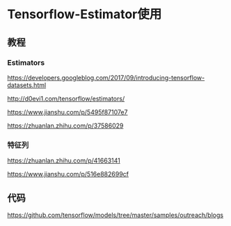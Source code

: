 Tensorflow-Estimator使用
======

## 教程

### Estimators

https://developers.googleblog.com/2017/09/introducing-tensorflow-datasets.html

http://d0evi1.com/tensorflow/estimators/

https://www.jianshu.com/p/5495f87107e7

https://zhuanlan.zhihu.com/p/37586029


### 特征列
https://zhuanlan.zhihu.com/p/41663141

https://www.jianshu.com/p/516e882699cf


## 代码

https://github.com/tensorflow/models/tree/master/samples/outreach/blogs

